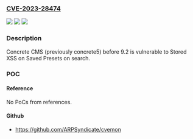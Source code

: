 ### [CVE-2023-28474](https://cve.mitre.org/cgi-bin/cvename.cgi?name=CVE-2023-28474)
![](https://img.shields.io/static/v1?label=Product&message=n%2Fa&color=blue)
![](https://img.shields.io/static/v1?label=Version&message=n%2Fa&color=blue)
![](https://img.shields.io/static/v1?label=Vulnerability&message=n%2Fa&color=brighgreen)

### Description

Concrete CMS (previously concrete5) before 9.2 is vulnerable to Stored XSS on Saved Presets on search.

### POC

#### Reference
No PoCs from references.

#### Github
- https://github.com/ARPSyndicate/cvemon

